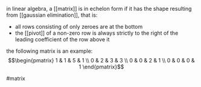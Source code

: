 in linear algebra, a [[matrix]] is in echelon form if it has the shape resulting from [[gaussian elimination]], that is:
- all rows consisting of only zeroes are at the bottom
- the [[pivot]] of a non-zero row is always strictly to the right of the leading coefficient of the row above it 

the following matrix is an example:
$$\begin{pmatrix}
1 & 1 & 5 & 1 \\
0 & 2 & 3 & 3 \\
0 & 0 & 2 & 1 \\
0 & 0 & 0 & 1 
\end{pmatrix}$$

#matrix 
